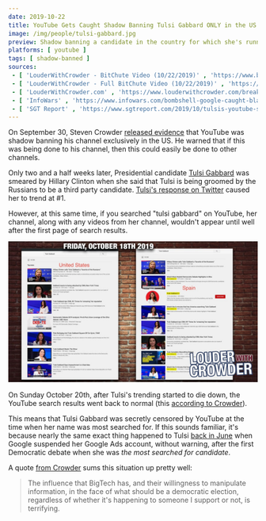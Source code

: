 ```yaml
---
date: 2019-10-22
title: YouTube Gets Caught Shadow Banning Tulsi Gabbard ONLY in the US
image: /img/people/tulsi-gabbard.jpg
preview: Shadow banning a candidate in the country for which she's running to be President
platforms: [ youtube ]
tags: [ shadow-banned ]
sources:
 - [ 'LouderWithCrowder - BitChute Video (10/22/2019)' , 'https://www.bitchute.com/video/-T0RyYMSNWc/' ]
 - [ 'LouderWithCrowder - Full BitChute Video (10/22/2019)' , 'https://www.bitchute.com/video/YHHQl3ND6bk/' ]
 - [ 'LouderWithCrowder.com' , 'https://www.louderwithcrowder.com/breaking-youtube-election-meddling-of-tulsi-gabbard/' ]
 - [ 'InfoWars' , 'https://www.infowars.com/bombshell-google-caught-blacklisting-tulsi-gabbard/' ]
 - [ 'SGT Report' , 'https://www.sgtreport.com/2019/10/tulsis-youtube-suppressed/' ]
---
```


On September 30, Steven Crowder [released evidence](/events/crowder-confirms-youtube-shadow-ban/) that YouTube was shadow banning his channel exclusively in the US.
He warned that if this was being done to his channel, then this could easily be done to other channels.

Only two and a half weeks later, Presidential candidate [Tulsi Gabbard](https://www.tulsi2020.com/) was smeared by Hillary Clinton when she said that Tulsi is being groomed by the Russians to be a third party candidate.
[Tulsi's response on Twitter](https://twitter.com/TulsiGabbard/status/1185289626409406464) caused her to trend at #1.

However, at this same time, if you searched "tulsi gabbard" on YouTube, her channel, along with any videos from her channel, wouldn't appear until well after the first page of search results.

[![YouTube Search Results for "tulsi gabbard" for Spain vs US](tulsi-shadow-ban-spain-vs-us.jpg)](tulsi-shadow-ban-spain-vs-us.jpg)

On Sunday October 20th, after Tulsi's trending started to die down, the YouTube search results went back to normal (this [according to Crowder](https://www.louderwithcrowder.com/breaking-youtube-election-meddling-of-tulsi-gabbard/)).

This means that Tulsi Gabbard was secretly censored by YouTube at the time when her name was most searched for.
If this sounds familiar, it's because nearly the same exact thing happened to Tulsi [back in June](https://www.breitbart.com/tech/2019/07/25/tulsi-gabbard-sues-google-for-censorship-of-ads/) when Google suspended her Google Ads account, without warning, after the first Democratic debate when she was _the most searched for candidate_.

A quote [from Crowder](https://www.bitchute.com/video/-T0RyYMSNWc/) sums this situation up pretty well:
> The influence that BigTech has, and their willingness to manipulate information, in the face of what should be a democratic election, regardless of whether it's happening to someone I support or not, is terrifying.
